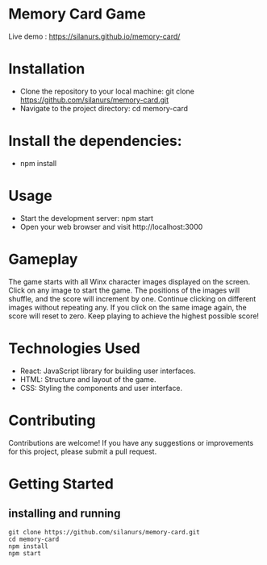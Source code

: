 # Memory Card Game
Live demo : https://silanurs.github.io/memory-card/

# Installation
* Clone the repository to your local machine: git clone https://github.com/silanurs/memory-card.git
* Navigate to the project directory: cd memory-card
# Install the dependencies: 
* npm install
# Usage
* Start the development server: npm start
* Open your web browser and visit http://localhost:3000
# Gameplay
The game starts with all Winx character images displayed on the screen.
Click on any image to start the game.
The positions of the images will shuffle, and the score will increment by one.
Continue clicking on different images without repeating any.
If you click on the same image again, the score will reset to zero.
Keep playing to achieve the highest possible score!
# Technologies Used
* React: JavaScript library for building user interfaces.
* HTML: Structure and layout of the game.
* CSS: Styling the components and user interface.
# Contributing
Contributions are welcome! If you have any suggestions or improvements for this project, please submit a pull request.

# Getting Started
## installing and running
```
git clone https://github.com/silanurs/memory-card.git
cd memory-card
npm install
npm start
```

